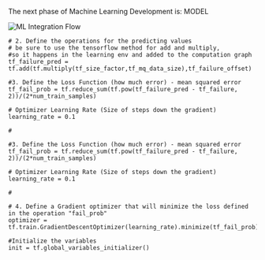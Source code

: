The next phase of Machine Learning Development is:
MODEL

![ML Integration Flow](/laura-schornack/scenarios/create-ML-model/assets/model.png)

    
    # 2. Define the operations for the predicting values
    # be sure to use the tensorflow method for add and multiply,
    #so it happens in the learning env and added to the computation graph
    tf_failure_pred = tf.add(tf.multiply(tf_size_factor,tf_mq_data_size),tf_failure_offset)

    #3. Define the Loss Function (how much error) - mean squared error
    tf_fail_prob = tf.reduce_sum(tf.pow(tf_failure_pred - tf_failure, 2))/(2*num_train_samples)

    # Optimizer Learning Rate (Size of steps down the gradient)
    learning_rate = 0.1

    #

    #3. Define the Loss Function (how much error) - mean squared error
    tf_fail_prob = tf.reduce_sum(tf.pow(tf_failure_pred - tf_failure, 2))/(2*num_train_samples)

    # Optimizer Learning Rate (Size of steps down the gradient)
    learning_rate = 0.1

    #

    # 4. Define a Gradient optimizer that will minimize the loss defined in the operation "fail_prob"
    optimizer = tf.train.GradientDescentOptimizer(learning_rate).minimize(tf_fail_prob)

    #Initialize the variables
    init = tf.global_variables_initializer()

